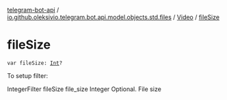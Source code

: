 [telegram-bot-api](../../index.md) / [io.github.oleksivio.telegram.bot.api.model.objects.std.files](../index.md) / [Video](index.md) / [fileSize](./file-size.md)

# fileSize

`var fileSize: `[`Int`](https://kotlinlang.org/api/latest/jvm/stdlib/kotlin/-int/index.html)`?`

To setup filter:

IntegerFilter fileSize file_size Integer Optional. File size

